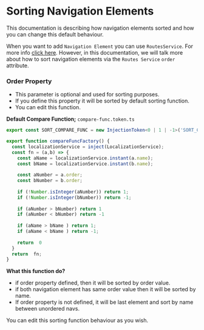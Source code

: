 # Sorting Navigation Elements
This documentation is describing how navigation elements sorted and how you can change this default behaviour.

When you want to add `Navigation Element` you can use `RoutesService`. For more info [click here](https://docs.abp.io/en/abp/latest/UI/Angular/Modifying-the-Menu#how-to-add-a-navigation-element).
However, in this documentation, we will talk more about how to sort navigation elements via the `Routes Service` `order` attribute.


### Order Property
- This parameter is optional and used for sorting purposes.
- If you define this property it will be sorted by default sorting function.
- You can edit this function.

**Default Compare Function;**
``compare-func.token.ts``
```ts
export const SORT_COMPARE_FUNC = new InjectionToken<0 | 1 | -1>('SORT_COMPARE_FUNC');

export function compareFuncFactory() {
  const localizationService = inject(LocalizationService);
  const fn = (a,b) => {
    const aName = localizationService.instant(a.name);
    const bName = localizationService.instant(b.name);
    
    const aNumber = a.order;
    const bNumber = b.order;
    
    if (!Number.isInteger(aNumber)) return 1;
    if (!Number.isInteger(bNumber)) return -1;
    
    if (aNumber > bNumber) return 1
    if (aNumber < bNumber) return -1
    
    if (aName > bName ) return 1;
    if (aName < bName ) return -1;
    
    return  0
  }
  return  fn;
}
```
**What this function do?**
- if order property defined, then it will be sorted by order value.
- if both navigation element has same order value then it will be sorted by name.
- If order property is not defined, it will be last element and sort by name between unordered navs.

You can edit this sorting function behaviour as you wish. 